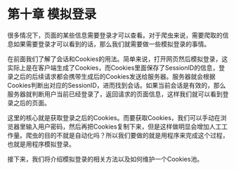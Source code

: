 # 第十章 模拟登录

很多情况下，页面的某些信息需要登录才可以查看。对于爬虫来说，需要爬取的信息如果需要登录才可以看到的话，那么我们就需要做一些模拟登录的事情。

在前面我们了解了会话和Cookies的用法。简单来说，打开网页然后模拟登录，这实际上是在客户端生成了Cookies，而Cookies里面保存了SessionID的信息，登录之后的后续请求都会携带生成后的Cookies发送给服务器。服务器就会根据Cookies判断出对应的SessionID，进而找到会话。如果当前会话是有效的，那么服务器就判断用户当前已经登录了，返回请求的页面信息，这样我们就可以看到登录之后的页面。

这里的核心就是获取登录之后的Cookies。而要获取Cookies，我们可以手动在浏览器里输入用户密码，然后再把Cookies复制下来，但是这样做明显会增加人工工作量。爬虫的目的不就是自动化吗？所以我们要做的就是用程序来完成这个过程，也就是用程序模拟登录。

接下来，我们将介绍模拟登录的相关方法以及如何维护一个Cookies池。